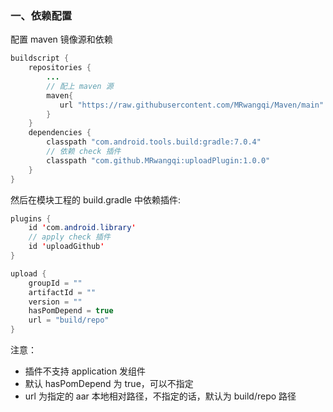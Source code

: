 ### 一、依赖配置

配置 maven 镜像源和依赖
```java
buildscript {
    repositories {
        ...
        // 配上 maven 源
        maven{
           url "https://raw.githubusercontent.com/MRwangqi/Maven/main"
        }
    }
    dependencies {
        classpath "com.android.tools.build:gradle:7.0.4"
        // 依赖 check 插件
        classpath "com.github.MRwangqi:uploadPlugin:1.0.0"
    }
}
```

然后在模块工程的 build.gradle 中依赖插件:

```java
plugins {
    id 'com.android.library'
    // apply check 插件
    id 'uploadGithub'
}

upload {
    groupId = ""
    artifactId = ""
    version = ""
    hasPomDepend = true
    url = "build/repo"
}
```

注意：
- 插件不支持 application 发组件
- 默认 hasPomDepend 为 true，可以不指定
- url 为指定的 aar 本地相对路径，不指定的话，默认为 build/repo 路径